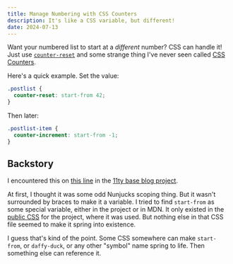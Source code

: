 ```yaml
---
title: Manage Numbering with CSS Counters
description: It's like a CSS variable, but different!
date: 2024-07-13
---
```


Want your numbered list to start at a _different_ number? CSS can handle it! Just use
[`counter-reset`](https://developer.mozilla.org/en-US/docs/Web/CSS/counter-reset) and some strange thing I've never seen
called [CSS Counters](https://developer.mozilla.org/en-US/docs/Web/CSS/CSS_counter_styles/Using_CSS_counters).

Here's a quick example. Set the value:

```css
.postlist {
  counter-reset: start-from 42;
}
```

Then later:

```css
.postlist-item {
  counter-increment: start-from -1;
}
```

## Backstory

I encountered this on [this line](https://github.com/11ty/eleventy-base-blog/blob/v8.0.0/_includes/postslist.njk#L1)
in the [11ty base blog project](https://github.com/11ty/eleventy-base-blog/).

At first, I thought it was some odd Nunjucks scoping thing. But it wasn't surrounded by braces to make it a variable. I
tried to find `start-from` as some special variable, either in the project or in MDN.
It only existed in
the [public CSS](https://github.com/11ty/eleventy-base-blog/blob/3ceaafc400dfa44001af2457d207ff25e0ca8010/public/css/index.css#L190)
for the project, where it was used. But nothing else in that CSS file seemed to make it spring into existence.

I guess that's kind of the point. Some CSS somewhere can make `start-from`, or `daffy-duck`, or any other "symbol" name
spring to life. Then something else can reference it.
